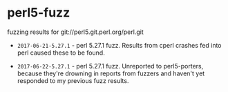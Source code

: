 # perl5-fuzz
fuzzing results for git://perl5.git.perl.org/perl.git

- `2017-06-21-5.27.1` - perl 5.27.1 fuzz.  Results from cperl crashes fed into perl caused these to be found.

- `2017-06-22-5.27.1` - perl 5.27.1 fuzz.  Unreported to perl5-porters, because they're drowning in reports from fuzzers and haven't yet responded to my previous fuzz results.

